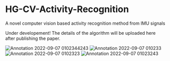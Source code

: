# HG-CV-Activity-Recognition
A novel computer vision based activity recognition method from IMU signals

Under developement! 
The details of the algorithm will be uploaded here after publishing the paper.


![Annotation 2022-09-07 0102344243](https://user-images.githubusercontent.com/73147643/188800818-05fe991f-1b82-4e6d-9e25-c41dec17c312.jpg)
![Annotation 2022-09-07 010233](https://user-images.githubusercontent.com/73147643/188800821-5d14607f-abcb-4c8a-b0df-e7ab41a86368.jpg)
![Annotation 2022-09-07 0102323](https://user-images.githubusercontent.com/73147643/188800822-2d2206ec-6572-4dea-ba1a-4d9f841c0b69.jpg)
![Annotation 2022-09-07 01023243](https://user-images.githubusercontent.com/73147643/188800823-80f5bf87-b7df-401f-9333-8c9338e8e513.jpg)

